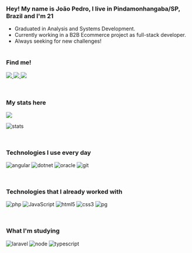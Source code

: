 ### Hey! My name is João Pedro, I live in Pindamonhangaba/SP, Brazil and I'm 21 

- Graduated in Analysis and Systems Development.
- Currently working in a B2B Ecommerce project as full-stack developer.
- Always seeking for new challenges!
<br><br>

### Find me!
<p>

  <a href="https://www.linkedin.com/in/jpmachado99/">
    <img src="https://img.shields.io/badge/-LinkedIn-blue?style=for-the-badge&logo=Linkedin&logoColor=white&link=https://www.linkedin.com/in/jpmachado99/">
  </a>

  <a href="https://api.whatsapp.com/send?phone=5512988274596">
    <img src="https://img.shields.io/badge/WhatsApp-25D366?style=for-the-badge&logo=whatsapp&logoColor=white">
    </a>

  <a href="https://open.spotify.com/user/222a5wgktqffh4ncyqglqydni?si=c4871e19f32541eb">
    <img src="https://img.shields.io/badge/Spotify-1ED760?style=for-the-badge&logo=spotify&logoColor=white" />
  </a>
</p>

<br>

### My stats here
<p >
  <a href="https://github.com/anuraghazra/github-readme-stats">
    <img
      align="center"
      src="https://github-readme-stats.vercel.app/api?username=jpmachadoo&show_icons=true&theme=dracula"
    />
  </a>
</p>

<p>
    <img align="center" src="https://github-readme-stats.vercel.app/api/top-langs?username=jpmachadoo&show_icons=true&locale=en&layout=compact&theme=dracula" alt="stats" />
</p>

<br>

### Technologies I use every day
<p>
  <img alt="angular" src="https://img.shields.io/badge/-Angular-a6120d?style=flat-square&logo=angular&logoColor=white" />
  <img alt="dotnet" src="https://img.shields.io/badge/-.Net-6C3483?style=flat-square&logo=dotnet&logoColor=white" />
  <img alt="oracle" src="https://img.shields.io/badge/-Oracle-0064a5?style=flat-square&logo=oracle&logoColor=white" />
  <img alt="git" src="https://img.shields.io/badge/-Git-f34f29?style=flat-square&logo=git&logoColor=white" />
</p>
<br>

### Technologies that I already worked with
<p>
  <img alt="php" src="https://img.shields.io/badge/-PHP-8993be?style=flat-square&logo=php&logoColor=white" />
  <img alt="JavaScript" src="https://img.shields.io/badge/-JavaScript-F0DB4F?style=flat-square&logo=javascript&logoColor=black" />
  <img alt="html5" src="https://img.shields.io/badge/-HTML5-E34F26?style=flat-square&logo=html5&logoColor=white" />
  <img alt="css3" src="https://img.shields.io/badge/-CSS3-264de4?style=flat-square&logo=css3&logoColor=white" />
  <img alt="pg" src="https://img.shields.io/badge/-PostgreSQL-0064a5?style=flat-square&logo=postgresql&logoColor=white" />
</p>
<br>

### What I'm studying

<p>
  <img alt="laravel" src="https://img.shields.io/badge/-Laravel-fb503b?style=flat-square&logo=laravel&logoColor=white" />
  <img alt="node" src="https://img.shields.io/badge/-NodeJS-68a063?style=flat-square&logo=node.js&logoColor=black" />
  <img alt="typescript" src="https://img.shields.io/badge/-Typescript-007acc?style=flat-square&logo=typescript&logoColor=black" />
</p>
